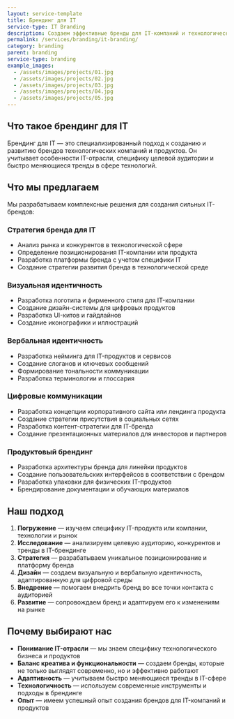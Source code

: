 ```yaml
---
layout: service-template
title: Брендинг для IT
service-type: IT Branding
description: Создаем эффективные бренды для IT-компаний и технологических продуктов, учитывая специфику отрасли и особенности целевой аудитории.
permalink: /services/branding/it-branding/
category: branding
parent: branding
service-type: branding
example_images:
  - /assets/images/projects/01.jpg
  - /assets/images/projects/02.jpg
  - /assets/images/projects/03.jpg
  - /assets/images/projects/04.jpg
  - /assets/images/projects/05.jpg
---
```


## Что такое брендинг для IT

Брендинг для IT — это специализированный подход к созданию и развитию брендов технологических компаний и продуктов. Он учитывает особенности IT-отрасли, специфику целевой аудитории и быстро меняющиеся тренды в сфере технологий.

## Что мы предлагаем

Мы разрабатываем комплексные решения для создания сильных IT-брендов:

### Стратегия бренда для IT

- Анализ рынка и конкурентов в технологической сфере
- Определение позиционирования IT-компании или продукта
- Разработка платформы бренда с учетом специфики IT
- Создание стратегии развития бренда в технологической среде

### Визуальная идентичность

- Разработка логотипа и фирменного стиля для IT-компании
- Создание дизайн-системы для цифровых продуктов
- Разработка UI-китов и гайдлайнов
- Создание иконографики и иллюстраций

### Вербальная идентичность

- Разработка нейминга для IT-продуктов и сервисов
- Создание слоганов и ключевых сообщений
- Формирование тональности коммуникации
- Разработка терминологии и глоссария

### Цифровые коммуникации

- Разработка концепции корпоративного сайта или лендинга продукта
- Создание стратегии присутствия в социальных сетях
- Разработка контент-стратегии для IT-бренда
- Создание презентационных материалов для инвесторов и партнеров

### Продуктовый брендинг

- Разработка архитектуры бренда для линейки продуктов
- Создание пользовательских интерфейсов в соответствии с брендом
- Разработка упаковки для физических IT-продуктов
- Брендирование документации и обучающих материалов

## Наш подход

1. **Погружение** — изучаем специфику IT-продукта или компании, технологии и рынок
2. **Исследование** — анализируем целевую аудиторию, конкурентов и тренды в IT-брендинге
3. **Стратегия** — разрабатываем уникальное позиционирование и платформу бренда
4. **Дизайн** — создаем визуальную и вербальную идентичность, адаптированную для цифровой среды
5. **Внедрение** — помогаем внедрить бренд во все точки контакта с аудиторией
6. **Развитие** — сопровождаем бренд и адаптируем его к изменениям на рынке

## Почему выбирают нас

- **Понимание IT-отрасли** — мы знаем специфику технологического бизнеса и продуктов
- **Баланс креатива и функциональности** — создаем бренды, которые не только выглядят современно, но и эффективно работают
- **Адаптивность** — учитываем быстро меняющиеся тренды в IT-сфере
- **Технологичность** — используем современные инструменты и подходы в брендинге
- **Опыт** — имеем успешный опыт создания брендов для IT-компаний и продуктов
